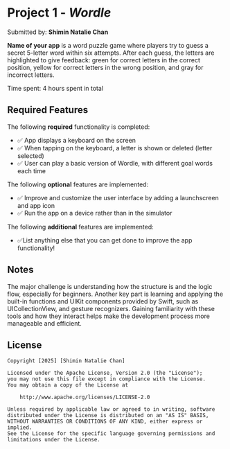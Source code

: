 # Project 1 - *Wordle*

Submitted by: **Shimin Natalie Chan**

**Name of your app** is a word puzzle game where players try to guess a secret 5-letter word within six attempts. After each guess, the letters are highlighted to give feedback: green for correct letters in the correct position, yellow for correct letters in the wrong position, and gray for incorrect letters.

Time spent: 4 hours spent in total

## Required Features

The following **required** functionality is completed:

- ✅ App displays a keyboard on the screen
- ✅ When tapping on the keyboard, a letter is shown or deleted (letter selected)
- ✅ User can play a basic version of Wordle, with different goal words each time

The following **optional** features are implemented:

- ✅ Improve and customize the user interface by adding a launchscreen and app icon
- ✅ Run the app on a device rather than in the simulator

The following **additional** features are implemented:

- ✅List anything else that you can get done to improve the app functionality!


## Notes

The major challenge is understanding how the structure is and the logic flow, especially for beginners. 
Another key part is learning and applying the built-in functions and UIKit components provided by Swift, 
such as UICollectionView, and gesture recognizers. Gaining familiarity with these tools and how they interact 
helps make the development process more manageable and efficient.

## License

    Copyright [2025] [Shimin Natalie Chan]

    Licensed under the Apache License, Version 2.0 (the "License");
    you may not use this file except in compliance with the License.
    You may obtain a copy of the License at

        http://www.apache.org/licenses/LICENSE-2.0

    Unless required by applicable law or agreed to in writing, software
    distributed under the License is distributed on an "AS IS" BASIS,
    WITHOUT WARRANTIES OR CONDITIONS OF ANY KIND, either express or implied.
    See the License for the specific language governing permissions and
    limitations under the License.

